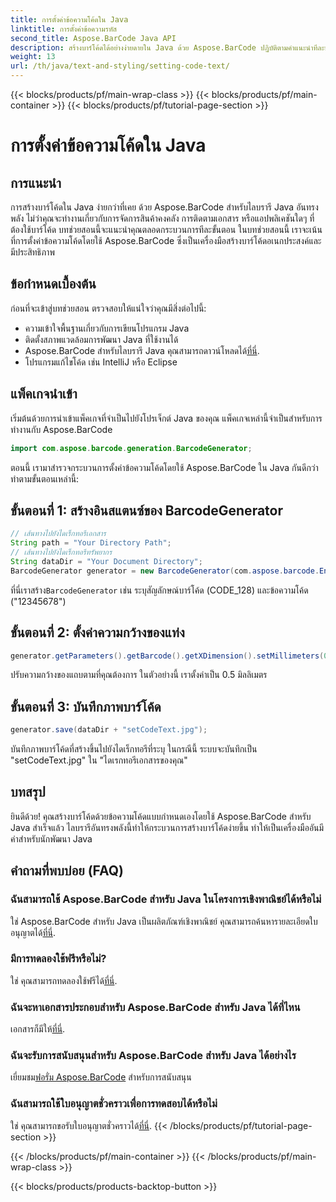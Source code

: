 ```yaml
---
title: การตั้งค่าข้อความโค้ดใน Java
linktitle: การตั้งค่าข้อความรหัส
second_title: Aspose.BarCode Java API
description: สร้างบาร์โค้ดได้อย่างง่ายดายใน Java ด้วย Aspose.BarCode ปฏิบัติตามคำแนะนำทีละขั้นตอนของเราเพื่อการปรับแต่งข้อความโค้ดที่มีประสิทธิภาพ
weight: 13
url: /th/java/text-and-styling/setting-code-text/
---
```


{{< blocks/products/pf/main-wrap-class >}}
{{< blocks/products/pf/main-container >}}
{{< blocks/products/pf/tutorial-page-section >}}

# การตั้งค่าข้อความโค้ดใน Java


## การแนะนำ

การสร้างบาร์โค้ดใน Java ง่ายกว่าที่เคย ด้วย Aspose.BarCode สำหรับไลบรารี Java อันทรงพลัง ไม่ว่าคุณจะทำงานเกี่ยวกับการจัดการสินค้าคงคลัง การติดตามเอกสาร หรือแอปพลิเคชันใดๆ ที่ต้องใช้บาร์โค้ด บทช่วยสอนนี้จะแนะนำคุณตลอดกระบวนการทีละขั้นตอน ในบทช่วยสอนนี้ เราจะเน้นที่การตั้งค่าข้อความโค้ดโดยใช้ Aspose.BarCode ซึ่งเป็นเครื่องมือสร้างบาร์โค้ดอเนกประสงค์และมีประสิทธิภาพ

## ข้อกำหนดเบื้องต้น

ก่อนที่จะเข้าสู่บทช่วยสอน ตรวจสอบให้แน่ใจว่าคุณมีสิ่งต่อไปนี้:

- ความเข้าใจพื้นฐานเกี่ยวกับการเขียนโปรแกรม Java
- ติดตั้งสภาพแวดล้อมการพัฒนา Java ที่ใช้งานได้
-  Aspose.BarCode สำหรับไลบรารี Java คุณสามารถดาวน์โหลดได้[ที่นี่](https://releases.aspose.com/barcode/java/).
- โปรแกรมแก้ไขโค้ด เช่น IntelliJ หรือ Eclipse

## แพ็คเกจนำเข้า

เริ่มต้นด้วยการนำเข้าแพ็คเกจที่จำเป็นไปยังโปรเจ็กต์ Java ของคุณ แพ็คเกจเหล่านี้จำเป็นสำหรับการทำงานกับ Aspose.BarCode

```java
import com.aspose.barcode.generation.BarcodeGenerator;

```

ตอนนี้ เรามาสำรวจกระบวนการตั้งค่าข้อความโค้ดโดยใช้ Aspose.BarCode ใน Java กันดีกว่า ทำตามขั้นตอนเหล่านี้:

## ขั้นตอนที่ 1: สร้างอินสแตนซ์ของ BarcodeGenerator

```java
// เส้นทางไปยังไดเร็กทอรีเอกสาร
String path = "Your Directory Path";
// เส้นทางไปยังไดเร็กทอรีทรัพยากร
String dataDir = "Your Document Directory";
BarcodeGenerator generator = new BarcodeGenerator(com.aspose.barcode.EncodeTypes.CODE_128, "12345678");
```

 ที่นี่เราสร้าง`BarcodeGenerator` เช่น ระบุสัญลักษณ์บาร์โค้ด (CODE_128) และข้อความโค้ด ("12345678")

## ขั้นตอนที่ 2: ตั้งค่าความกว้างของแท่ง

```java
generator.getParameters().getBarcode().getXDimension().setMillimeters(0.5f);
```

ปรับความกว้างของแถบตามที่คุณต้องการ ในตัวอย่างนี้ เราตั้งค่าเป็น 0.5 มิลลิเมตร

## ขั้นตอนที่ 3: บันทึกภาพบาร์โค้ด

```java
generator.save(dataDir + "setCodeText.jpg");
```

บันทึกภาพบาร์โค้ดที่สร้างขึ้นไปยังไดเร็กทอรีที่ระบุ ในกรณีนี้ ระบบจะบันทึกเป็น "setCodeText.jpg" ใน "ไดเรกทอรีเอกสารของคุณ"

## บทสรุป

ยินดีด้วย! คุณสร้างบาร์โค้ดด้วยข้อความโค้ดแบบกำหนดเองโดยใช้ Aspose.BarCode สำหรับ Java สำเร็จแล้ว ไลบรารีอันทรงพลังนี้ทำให้กระบวนการสร้างบาร์โค้ดง่ายขึ้น ทำให้เป็นเครื่องมืออันมีค่าสำหรับนักพัฒนา Java

## คำถามที่พบบ่อย (FAQ)

### ฉันสามารถใช้ Aspose.BarCode สำหรับ Java ในโครงการเชิงพาณิชย์ได้หรือไม่
 ใช่ Aspose.BarCode สำหรับ Java เป็นผลิตภัณฑ์เชิงพาณิชย์ คุณสามารถค้นหารายละเอียดใบอนุญาตได้[ที่นี่](https://purchase.aspose.com/buy).

### มีการทดลองใช้ฟรีหรือไม่?
 ใช่ คุณสามารถทดลองใช้ฟรีได้[ที่นี่](https://releases.aspose.com/).

### ฉันจะหาเอกสารประกอบสำหรับ Aspose.BarCode สำหรับ Java ได้ที่ไหน
 เอกสารก็มีให้[ที่นี่](https://reference.aspose.com/barcode/java/).

### ฉันจะรับการสนับสนุนสำหรับ Aspose.BarCode สำหรับ Java ได้อย่างไร
 เยี่ยมชม[ฟอรั่ม Aspose.BarCode](https://forum.aspose.com/c/barcode/13) สำหรับการสนับสนุน

### ฉันสามารถใช้ใบอนุญาตชั่วคราวเพื่อการทดสอบได้หรือไม่
 ใช่ คุณสามารถขอรับใบอนุญาตชั่วคราวได้[ที่นี่](https://purchase.aspose.com/temporary-license/).
{{< /blocks/products/pf/tutorial-page-section >}}

{{< /blocks/products/pf/main-container >}}
{{< /blocks/products/pf/main-wrap-class >}}

{{< blocks/products/products-backtop-button >}}
